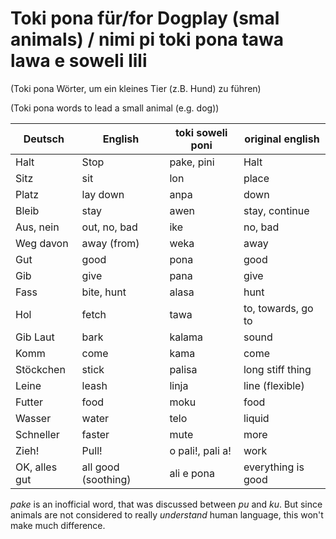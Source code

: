# Toki pona für/for Dogplay (smal animals) / nimi pi toki pona tawa lawa e soweli lili

(Toki pona Wörter, um ein kleines Tier (z.B. Hund) zu führen)

(Toki pona words to lead a small animal (e.g. dog))

| Deutsch       | English             | toki soweli poni | original english   |
| ------------- | ------------------- | ---------------- | ------------------ |
| Halt          | Stop                | pake, pini       | Halt               |
| Sitz          | sit                 | lon              | place              |
| Platz         | lay down            | anpa             | down               |
| Bleib         | stay                | awen             | stay, continue     |
| Aus, nein     | out, no, bad        | ike              | no, bad            |
| Weg davon     | away (from)         | weka             | away               |
| Gut           | good                | pona             | good               |
| Gib           | give                | pana             | give               |
| Fass          | bite, hunt          | alasa            | hunt               |
| Hol           | fetch               | tawa             | to, towards, go to |
| Gib Laut      | bark                | kalama           | sound              |
| Komm          | come                | kama             | come               |
| Stöckchen     | stick               | palisa           | long stiff thing   |
| Leine         | leash               | linja            | line (flexible)    |
| Futter        | food                | moku             | food               |
| Wasser        | water               | telo             | liquid             |
| Schneller     | faster              | mute             | more               |
| Zieh!         | Pull!               | o pali!, pali a! | work               |
| OK, alles gut | all good (soothing) | ali e pona       | everything is good |

*pake* is an inofficial word, that was discussed between *pu* and *ku*. But since animals are not considered to really *understand* human language, this won't make much difference.


